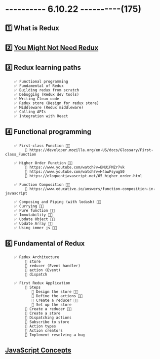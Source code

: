 # ---------- 6.10.22 ----------(175)

## 1️⃣ What is Redux

## 2️⃣ [You Might Not Need Redux](https://medium.com/@dan_abramov/you-might-not-need-redux-be46360cf367)

## 3️⃣ Redux learning paths

        ✅ Functional programming
        ✅ Fundamental of Redux
        ✅ Building redux from scratch
        ✅ Debugging (Redux dev tools)
        ✅ Writing Clean code
        ✅ Redux store (Design for redux store)
        ✅ Middleware (Redux middleware)
        ✅ Calling APIs
        ✅ Integration with React

## 4️⃣ Functional programming

        ✅ First-class Function 👍🏻
             🔴 https://developer.mozilla.org/en-US/docs/Glossary/First-class_Function

        ✅ Higher Order Function 👍🏻
             🔴 https://www.youtube.com/watch?v=BMUiFMZr7vk
             🔴 https://www.youtube.com/watch?v=H4awPsyugS0
             🔴 https://eloquentjavascript.net/05_higher_order.html

        ✅ Function Composition 👍🏻
             🔴 https://www.educative.io/answers/function-composition-in-javascript

        ✅ Composing and Piping (with lodash) 👍🏻
        ✅ Currying 👍🏻
        ✅ Pure function 👍🏻
        ✅ Immutability 👍🏻
        ✅ Update Object 👍🏻
        ✅ Update Array 👍🏻
        ✅ Using immer js 👍🏻

## 6️⃣ Fundamental of Redux

        ✅ Redux Architecture
             🔴 store
             🔴 reducer (Event handler)
             🔴 action (Event)
             🔴 dispatch

        ✅ First Redux Application
             🔴 Steps
                🫰 Design the store 👍🏻
                🫰 Define the actions 👍🏻
                🫰 Create a reducer 👍🏻
                🫰 Set up the store
             🔴 Create a reducer 👍🏻
             🔴 Create a store
             🔴 Dispatching actions
             🔴 Subscribe to store
             🔴 Action types
             🔴 Action creators
             🔴 Implement resolving a bug

## [JavaScript Concepts](https://github.com/leonardomso/33-js-concepts)
